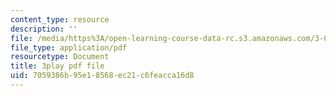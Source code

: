 ```yaml
---
content_type: resource
description: ''
file: /media/https%3A/open-learning-course-data-rc.s3.amazonaws.com/3-091sc-introduction-to-solid-state-chemistry-fall-2010/7059386b95e18568ec21c6feacca16d8_2Q_fna3TTbs.pdf
file_type: application/pdf
resourcetype: Document
title: 3play pdf file
uid: 7059386b-95e1-8568-ec21-c6feacca16d8
---
```

